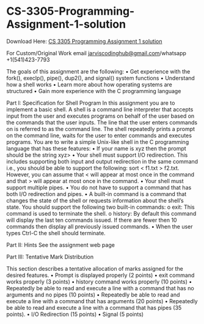 # CS-3305-Programming-Assignment-1-solution

Download Here: [CS 3305 Programming Assignment 1 solution](https://jarviscodinghub.com/assignment/cs-3305-programming-assignment-1-solution/)

For Custom/Original Work email jarviscodinghub@gmail.com/whatsapp +1(541)423-7793

The goals of this assignment are the following: • Get experience with the fork(), execlp(), pipe(), dup2(), and signal() system functions • Understand how a shell works • Learn more about how operating systems are structured • Gain more experience with the C programming language

Part I: Specification for Shell Program In this assignment you are to implement a basic shell. A shell is a command line interpreter that accepts input from the user and executes programs on behalf of the user based on the commands that the user inputs. The line that the user enters commands on is referred to as the command line. The shell repeatedly prints a prompt on the command line, waits for the user to enter commands and executes programs. You are to write a simple Unix-like shell in the C programming language that has these features:
• If your name is xyz then the prompt should be the string xyz> • Your shell must support I/O redirection. This includes supporting both input and output redirection in the same command i.e., you should be able to support the following: sort < f1.txt > f2.txt. However, you can assume that < will appear at most once in the command and that > will appear at most once in the command. • Your shell must support multiple pipes. • You do not have to support a command that has both I/O redirection and pipes. • A built-in command is a command that changes the state of the shell or requests information about the shell’s state. You should support the following two built-in commands: o exit: This command is used to terminate the shell. o history: By default this command will display the last ten commands issued. If there are fewer then 10 commands then display all previously issued commands. • When the user types Ctrl-C the shell should terminate.

Part II: Hints See the assignment web page

Part III: Tentative Mark Distribution

This section describes a tentative allocation of marks assigned for the desired features.
• Prompt is displayed properly (2 points) • exit command works properly (3 points) • history command works properly (10 points) • Repeatedly be able to read and execute a line with a command that has no arguments and no pipes (10 points) • Repeatedly be able to read and execute a line with a command that has arguments (20 points) • Repeatedly be able to read and execute a line with a command that has pipes (35 points). • I/O Redirection (15 points) • Signal (5 points)
